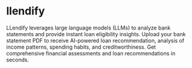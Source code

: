 # llendify
LLendify leverages large language models (LLMs) to analyze bank statements and provide instant loan eligibility insights. Upload your bank statement PDF to receive AI-powered loan recommendation, analysis of income patterns, spending habits, and creditworthiness. Get comprehensive financial assessments and loan recommendations in seconds.

